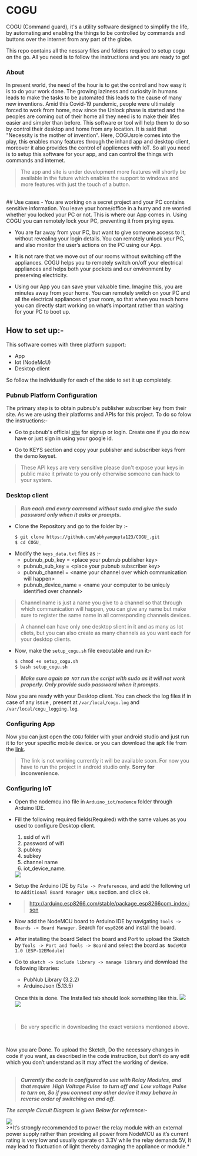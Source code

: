 # COGU
COGU (Command guard), it's a utility software designed to simplify the life, by automating and enabling the things to be controlled by commands and buttons over the internet from any part of the globe.
<p> This repo contains all the nessary files and folders required to setup cogu on the go. All you need is to follow the instructions and you are ready to go! </p>

### About
In present world, the need of the hour is to get the control and how easy it is to do your work done. The growing laziness and curiosity in humans leads to make the tasks to be automated this leads to the cause of many new inventions. Amid this Covid-19 pandemic, people were ultimately forced to work from home, now since the Unlock phase is started and the peoples are coming out of their home all they need is to make their lifes easier and simpler than before. This software or tool will help them to do so by control their desktop and home from any location. It is said that "Necessity is the mother of invention". Here, COGUsrole comes into the play, this enables many features through the inhand app and desktop client, moreover it also provides the control of appliences with IoT. So all you need is to setup this software for your app, and can control the things with commands and internet.

> The app and site is under development more features will shortly be available in the future which enables the support to windows and more features with just the touch of a button.

<br>
## Use cases
- You are working on a secret project and your PC contains sensitive information. You leave your home/office in a hurry and are worried whether you locked your PC or not. This is where our App comes in. Using COGU you can remotely lock your PC, preventing it from prying eyes.

- You are far away from your PC, but want to give someone access to it, without revealing your login details. You can remotely unlock your PC, and also monitor the user’s actions on the PC using our App.

- It is not rare that we move out of our rooms without switching off the appliances. COGU helps you to remotely switch on/off your electrical appliances and helps both your pockets and our environment by preserving electricity.

- Using our App you can save your valuable time. Imagine this, you are minutes away from your home. You can remotely switch on your PC and all the electrical appliances of your room, so that when you reach home you can directly start working on what’s important rather than waiting for your PC to boot up.


## How to set up:-
This software comes with three platform support:
  - App
  - Iot (NodeMcU)
  - Desktop client

So follow the individually for each of the side to set it up completely.

### Pubnub Platform Configuration
The primary step is to obtain pubnub's publisher subscriber key from their site. As we are using their platforms and APIs for this project. To do so folow the instructions:-

- Go to pubnub's official [site](https://dashboard.pubnub.com/login) for signup or login. Create one if you do now have or just sign in using your google id.

- Go to KEYS section and copy your publisher and subscriber keys from the demo keyset.

> These API keys are very sensitive please don't expose your keys in public make it private to you only otherwise someone can hack to your system.

### Desktop client
>***Run each and every command without sudo and give the sudo password only when it asks or prompts.***

- Clone the Repository and go to the folder by :-
  ```bash
  $ git clone https://github.com/abhyamgupta123/COGU_.git
  $ cd COGU_
  ```
- Modify the `keys_data.txt` files as :-
  - pubnub_pub_key = \<place your pubnub publisher key\>
  - pubnub_sub_key = \<place your pubnub subscriber key\>
  - pubnub_channel = \<name your channel over which communication will happen\>
  - pubnub_device_name = \<name your computer to be uniquly identified over channel\>

> Channel name is just a name you give to a channel so that through which communication will happen, you can give any name but make sure to register the same name in all corresponding channels devices.

>A channel can have only one desktop slient in it and as many as Iot cliets, but you can also create as many channels as you want each for your desktop clients.

- Now, make the `setup_cogu.sh` file executable and run it:-
  ```bash
  $ chmod +x setup_cogu.sh
  $ bash setup_cogu.sh
  ```

> ***Make sure again `DO NOT` run the script with sudo as it will not work properly. Only provide sudo password when it prompts.***

Now you are ready with your Desktop client.
You can check the log files if in case of any issue , present at `/var/local/cogu.log` and `/var/local/cogu_logging.log`.

### Configuring App

Now you can just open the `COGU` folder with your android studio and just run it to for your specific mobile device. or you can download the apk file from the [link]().

> The link is not working currently it will be available soon. For now you have to run the project in android studio only. **Sorry for inconvenience**.

### Configuring IoT
- Open the nodemcu.ino file in `Arduino_iot/nodemcu` folder through Arduino IDE.
- Fill the following required fields(Required) with the same values as you used to configure Desktop client.
  1. ssid of wifi
  2. password of wifi
  3. pubkey
  4. subkey
  5. channel name
  6. iot_device_name.

  <img src="Docs/images/example1.jpg">

- Setup the Arduino IDE by `File -> Preferences`, and add the following url to ​`Additional Board Manager URLs` ​ section.
and click ok.
 - >http://arduino.esp8266.com/stable/package_esp8266com_index.json

- Now add the NodeMCU board to Arduino IDE by navigating `Tools -> Boards -> Board Manager`. Search for `esp8266` and install the board.

- After installing the board Select the board and Port to upload the Sketch by `Tools -> Port and Tools -> Board` and select the board as ​ `NodeMCU 1.0 (ESP-12EModule)`

- Go to `sketch ​-> include library ​->​ manage library` and download the following libraries:
  - ​PubNub Library (3.2.2)
  - ​ArduinoJson (5.13.5)

  Once this is done. The Installed tab should look something like this.
  <img src="Docs/images/example2.png">
  <img src="Docs/images/example3.png">

<br>

>Be very specific in downloading the exact versions mentioned above.

<br>

Now you are Done.
To upload the Sketch, Do the necessary changes in code if you want, as
described in the code instruction, but don’t do any edit which you don’t
understand as it may affect the working of device.
<br><br>
>***Currently the code is configured to use with Relay Modules, and that
require ​ High Voltage Pulse ​ to turn off and ​ Low voltage Pulse ​ ​ to turn on,
So if you connect any other device it may behave in reverse order of
switching on and off.***


*The sample Circuit Diagram is given Below for reference:-*

<img src="Docs/images/circuit_diagram.png">

<br>
>*It’s strongly recommended to power the relay module with an external
power supply rather than providing all power from NodeMCU as it’s
current rating is very low and usually operate on 3.3V while the relay
demands 5V, It may lead to fluctuation of light thereby damaging the
appliance or module.*
